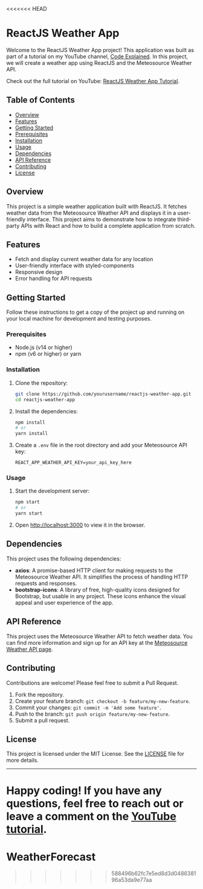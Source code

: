 <<<<<<< HEAD
# ReactJS Weather App

Welcome to the ReactJS Weather App project! This application was built as part of a tutorial on my YouTube channel, [Code Explained](https://www.youtube.com/@CodeExplained). In this project, we will create a weather app using ReactJS and the Meteosource Weather API.

Check out the full tutorial on YouTube: [ReactJS Weather App Tutorial](https://youtu.be/YxTkX_DDSGs).

## Table of Contents

- [Overview](#overview)
- [Features](#features)
- [Getting Started](#getting-started)
- [Prerequisites](#prerequisites)
- [Installation](#installation)
- [Usage](#usage)
- [Dependencies](#dependencies)
- [API Reference](#api-reference)
- [Contributing](#contributing)
- [License](#license)

## Overview

This project is a simple weather application built with ReactJS. It fetches weather data from the Meteosource Weather API and displays it in a user-friendly interface. This project aims to demonstrate how to integrate third-party APIs with React and how to build a complete application from scratch.

## Features

- Fetch and display current weather data for any location
- User-friendly interface with styled-components
- Responsive design
- Error handling for API requests

## Getting Started

Follow these instructions to get a copy of the project up and running on your local machine for development and testing purposes.

### Prerequisites

- Node.js (v14 or higher)
- npm (v6 or higher) or yarn

### Installation

1. Clone the repository:
    ```sh
    git clone https://github.com/yourusername/reactjs-weather-app.git
    cd reactjs-weather-app
    ```

2. Install the dependencies:
    ```sh
    npm install
    # or
    yarn install
    ```

3. Create a `.env` file in the root directory and add your Meteosource API key:
    ```env
    REACT_APP_WEATHER_API_KEY=your_api_key_here
    ```

### Usage

1. Start the development server:
    ```sh
    npm start
    # or
    yarn start
    ```

2. Open [http://localhost:3000](http://localhost:3000) to view it in the browser.

## Dependencies

This project uses the following dependencies:

- **axios**: A promise-based HTTP client for making requests to the Meteosource Weather API. It simplifies the process of handling HTTP requests and responses.
- **bootstrap-icons**: A library of free, high-quality icons designed for Bootstrap, but usable in any project. These icons enhance the visual appeal and user experience of the app.

## API Reference

This project uses the Meteosource Weather API to fetch weather data. You can find more information and sign up for an API key at the [Meteosource Weather API page](https://rapidapi.com/MeteosourceWeather/api/ai-weather-by-meteosource).

## Contributing

Contributions are welcome! Please feel free to submit a Pull Request.

1. Fork the repository.
2. Create your feature branch: `git checkout -b feature/my-new-feature`.
3. Commit your changes: `git commit -m 'Add some feature'`.
4. Push to the branch: `git push origin feature/my-new-feature`.
5. Submit a pull request.

## License

This project is licensed under the MIT License. See the [LICENSE](LICENSE) file for more details.

---

Happy coding! If you have any questions, feel free to reach out or leave a comment on the [YouTube tutorial](https://youtu.be/YxTkX_DDSGs).
=======
# WeatherForecast
>>>>>>> 588496b62fc7e5ed8d3d048638196a53da9e77aa
